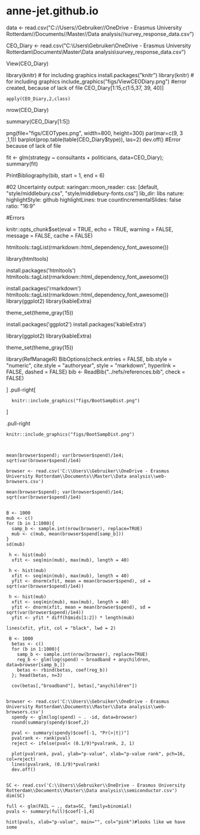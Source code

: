 # anne-jet.github.io

data <- read.csv("C://Users//Gebruiker//OneDrive - Erasmus University Rotterdam//Documents//Master//Data analysis//survey_response_data.csv")

CEO_Diary <- read.csv("C:\Users\Gebruiker\OneDrive - Erasmus University Rotterdam\Documents\Master\Data analysis\survey_response_data.csv")

View(CEO_Diary)

library(knitr)        # for including graphics
install.packages("knitr")
library(knitr)        # for including graphics
include_graphics("figs/ViewCEODiary.png")
#error created, because of lack of file
CEO_Diary[1:15,c(1:5,37, 39, 40)] 

```{r}
apply(CEO_Diary,2,class)
```

nrow(CEO_Diary)

summary(CEO_Diary[1:5])

  png(file="figs/CEOTypes.png", width=800, height=300)
  par(mar=c(9, 3 ,1,1))
  barplot(prop.table(table(CEO_Diary$type)), las=2)
  dev.off()
#Error because of lack of file

fit <- glm(strategy ~ consultants + politicians, data=CEO_Diary); summary(fit)

PrintBibliography(bib, start = 1, end = 6)


#02 Uncertainty
output:
  xaringan::moon_reader:
    css: [default, "style/middlebury.css", "style/middlebury-fonts.css"]
    lib_dir: libs
    nature:
      highlightStyle: github
      highlightLines: true
      countIncrementalSlides: false
      ratio: "16:9"
      
#Errors

knitr::opts_chunk$set(eval = TRUE,
               echo = TRUE,
               warning = FALSE,
               message = FALSE,
               cache = FALSE)
               
htmltools::tagList(rmarkdown::html_dependency_font_awesome())

library(htmltools)

install.packages('htmltools')
htmltools::tagList(rmarkdown::html_dependency_font_awesome())

install.packages('rmarkdown')
htmltools::tagList(rmarkdown::html_dependency_font_awesome())
library(ggplot2)
library(kableExtra)

theme_set(theme_gray(15))

install.packages('ggplot2')
install.packages('kableExtra')

library(ggplot2)
library(kableExtra)

theme_set(theme_gray(15))

library(RefManageR)
BibOptions(check.entries = FALSE, 
           bib.style = "numeric", 
           cite.style = "authoryear", 
           style = "markdown",
           hyperlink = FALSE, 
           dashed = FALSE)
bib <- ReadBib("../refs/references.bib", check = FALSE)

]
.pull-right[
```{r, echo=FALSE, out.width="100%"}
  knitr::include_graphics("figs/BootSampDist.png")
```
]

.pull-right
```{r, echo=FALSE, out.width="100%"}
knitr::include_graphics("figs/BootSampDist.png")



mean(browser$spend); var(browser$spend)/1e4; sqrt(var(browser$spend)/1e4)

browser <- read.csv('C:\\Users\\Gebruiker\\OneDrive - Erasmus University Rotterdam\\Documents\\Master\\Data analysis\\web-browsers.csv')

mean(browser$spend); var(browser$spend)/1e4; sqrt(var(browser$spend)/1e4)


B <- 1000
mub <- c()
for (b in 1:1000){
  samp_b <- sample.int(nrow(browser), replace=TRUE)
  mub <- c(mub, mean(browser$spend[samp_b]))
}
sd(mub)
  
 h <- hist(mub)
  xfit <- seq(min(mub), max(mub), length = 40) 
  
 h <- hist(mub)
  xfit <- seq(min(mub), max(mub), length = 40)
  yfit <- dnorm(xfit, mean = mean(browser$spend), sd = sqrt(var(browser$spend)/1e4))

 h <- hist(mub)
  xfit <- seq(min(mub), max(mub), length = 40) 
  yfit <- dnorm(xfit, mean = mean(browser$spend), sd = sqrt(var(browser$spend)/1e4)) 
  yfit <- yfit * diff(h$mids[1:2]) * length(mub) 
  
lines(xfit, yfit, col = "black", lwd = 2)

 B <- 1000
  betas <- c()
  for (b in 1:1000){
    samp_b <- sample.int(nrow(browser), replace=TRUE)
    reg_b <- glm(log(spend) ~ broadband + anychildren, data=browser[samp_b,])
    betas <- rbind(betas, coef(reg_b))
  }; head(betas, n=3)
  
  cov(betas[,"broadband"], betas[,"anychildren"])


browser <- read.csv('C:\\Users\\Gebruiker\\OneDrive - Erasmus University Rotterdam\\Documents\\Master\\Data analysis\\web-browsers.csv')
  spendy <- glm(log(spend) ~ . -id, data=browser)
  round(summary(spendy)$coef,2)
  
  pval <- summary(spendy)$coef[-1, "Pr(>|t|)"]
  pvalrank <- rank(pval)
  reject <- ifelse(pval< (0.1/9)*pvalrank, 2, 1) 

  plot(pvalrank, pval, ylab="p-value", xlab="p-value rank", pch=16, col=reject)
  lines(pvalrank, (0.1/9)*pvalrank)
  dev.off()
  
  
SC <- read.csv('C:\\Users\\Gebruiker\\OneDrive - Erasmus University Rotterdam\\Documents\\Master\\Data analysis\\semiconductor.csv')
dim(SC)

full <- glm(FAIL ~ ., data=SC, family=binomial)
pvals <- summary(full)$coef[-1,4]

hist(pvals, xlab="p-value", main="", col="pink")#looks like we have some 


